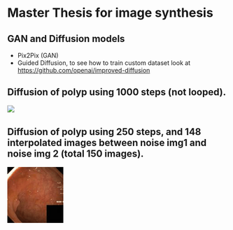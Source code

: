 # Master Thesis for image synthesis 

## GAN and Diffusion models 
- Pix2Pix (GAN)
- Guided Diffusion, to see how to train custom dataset look at https://github.com/openai/improved-diffusion

## Diffusion of polyp using 1000 steps (not looped).
![](fp_out2.gif)

## Diffusion of polyp using 250 steps, and 148 interpolated images between noise img1 and noise img 2 (total 150 images).
![](polyp.gif)
